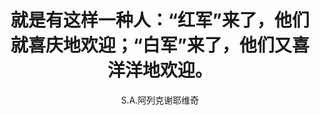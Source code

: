 ---
layout: post
title: 就是有这样一种人：“红军”来了，他们就喜庆地欢迎；“白军”来了，他们又喜洋洋地欢迎。
author: S.A.阿列克谢耶维奇
source: 二手时间
note: https://weread.qq.com/web/bookDetail/822322405cb2d68225b634b
---